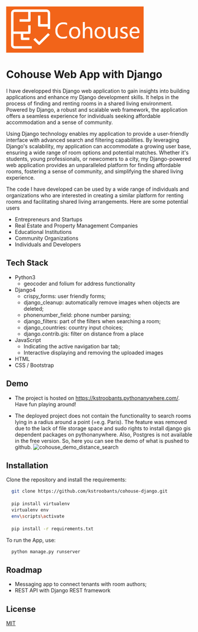 
![logo](https://raw.githubusercontent.com/kstroobants/cohouse-django/main/.github/images/logo.PNG)

# Cohouse Web App with Django
I have developped this Django web application to gain insights into building applications and enhance my Django development skills. It helps in the process of finding and renting rooms in a shared living environment. Powered by Django, a robust and scalable web framework, the application offers a seamless experience for individuals seeking affordable accommodation and a sense of community.

Using Django technology enables my application to provide a user-friendly interface with advanced search and filtering capabilities. By leveraging Django's scalability, my application can accommodate a growing user base, ensuring a wide range of room options and potential matches. Whether it's students, young professionals, or newcomers to a city, my Django-powered web application provides an unparalleled platform for finding affordable rooms, fostering a sense of community, and simplifying the shared living experience.

The code I have developed can be used by a wide range of individuals and organizations who are interested in creating a similar platform for renting rooms and facilitating shared living arrangements. Here are some potential users
- Entrepreneurs and Startups
- Real Estate and Property Management Companies
- Educational Institutions
- Community Organizations
- Individuals and Developers


## Tech Stack
- Python3
  - geocoder and folium for address functionality
- Django4
  - crispy_forms: user friendly forms;
  - django_cleanup: automatically remove images when objects are deleted;
  - phonenumber_field: phone number parsing;
  - django_filters: part of the filters when searching a room;
  - django_countries: country input choices;
  - django.contrib.gis: filter on distance from a place
- JavaScript
  - Indicating the active navigation bar tab;
  - Interactive displaying and removing the uploaded images
- HTML
- CSS / Bootstrap

## Demo

- The project is hosted on
https://kstroobants.pythonanywhere.com/. Have fun playing around!

- The deployed project does not contain the functionality to search rooms lying in a radius around a point (=e.g. Paris). The feature was removed due to the lack of file storage space and sudo rights to install django gis dependent packages on pythonanywhere. Also, Postgres is not available in the free version. So, here you can see the demo of what is pushed to github.
![cohouse_demo_distance_search](https://github.com/kstroobants/cohouse-django/assets/130580298/c2916b78-a38b-4295-9af7-4e719c231357)



## Installation

Clone the repository and install the requirements:

```bash
  git clone https://github.com/kstroobants/cohouse-django.git

  pip install virtualenv
  virtualenv env
  env\scripts\activate

  pip install -r requirements.txt
```

To run the App, use:
```bash
  python manage.py runserver
```

## Roadmap

- Messaging app to connect tenants with room authors;
- REST API with Django REST framework

## License

[MIT](https://choosealicense.com/licenses/mit/)
